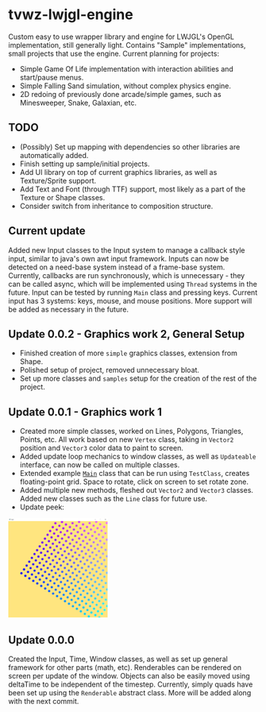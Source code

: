 # tvwz-lwjgl-engine
Custom easy to use wrapper library and engine for LWJGL's OpenGL implementation, still generally light. Contains "Sample" implementations, small projects that use the engine. Current planning for projects:
- Simple Game Of Life implementation with interaction abilities and start/pause menus.
- Simple Falling Sand simulation, without complex physics engine.
- 2D redoing of previously done arcade/simple games, such as Minesweeper, Snake, Galaxian, etc.

## TODO
- (Possibly) Set up mapping with dependencies so other libraries are automatically added.
- Finish setting up sample/initial projects.
- Add UI library on top of current graphics libraries, as well as Texture/Sprite support.
- Add Text and Font (through TTF) support, most likely as a part of the Texture or Shape classes.
- Consider switch from inheritance to composition structure.

## Current update
Added new Input classes to the Input system to manage a callback style input, similar to java's own awt input framework. Inputs can now be detected on a need-base system instead of a frame-base system. Currently, callbacks are run synchronously, which is unnecessary - they can be called async, which will be implemented using `Thread` systems in the future. Input can be tested by running `Main` class and pressing keys. Current input has 3 systems: keys, mouse, and mouse positions. More support will be added as necessary in the future.

## Update 0.0.2 - Graphics work 2, General Setup
- Finished creation of more `simple` graphics classes, extension from Shape. 
- Polished setup of project, removed unnecessary bloat.
- Set up more classes and `samples` setup for the creation of the rest of the project.

## Update 0.0.1 - Graphics work 1
- Created more simple classes, worked on Lines, Polygons, Triangles, Points, etc. All work based on new `Vertex` class, taking in `Vector2` position and `Vector3` color data to paint to screen.
- Added update loop mechanics to window classes, as well as `Updateable` interface, can now be called on multiple classes.
- Extended example [`Main`](https://github.com/TheVizWiz/lwjgl-triangles/blob/main/src/main/Main.java) class that can be run using `TestClass`, creates floating-point grid. Space to rotate, click on screen to set rotate zone.
- Added multiple new methods, fleshed out `Vector2` and `Vector3` classes. Added new classes such as the `Line` class for future use. 
- Update peek:<br>
<img src = "https://github.com/TheVizWiz/lwjgl-triangles/blob/main/src/resources/rotating_points.png" width = "200" height = "200" alt = "rotating points 0.0.1">



## Update 0.0.0
Created the Input, Time, Window classes, as well as set up general framework for other parts (math, etc). Renderables can be rendered on screen per update of the window.
Objects can also be easily moved using deltaTime to be independent of the timestep.
Currently, simply quads have been set up using the `Renderable` abstract class. More will be added along with the next commit.


